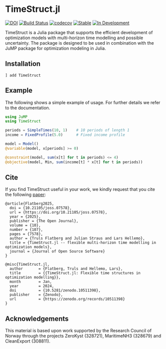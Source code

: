 # TimeStruct.jl
[![DOI](https://joss.theoj.org/papers/10.21105/joss.07578/status.svg)](https://doi.org/10.21105/joss.07578)
[![Build Status](https://github.com/sintefore/TimeStruct.jl/workflows/CI/badge.svg)](https://github.com/sintefore/TimeStruct.jl/actions?query=workflow%3ACI)
[![codecov](https://codecov.io/gh/sintefore/TimeStruct.jl/graph/badge.svg?token=W4UGEJD8TZ)](https://codecov.io/gh/sintefore/TimeStruct.jl)
[![Stable](https://img.shields.io/badge/docs-stable-blue.svg)](https://sintefore.github.io/TimeStruct.jl/stable/)
[![In Development](https://img.shields.io/badge/docs-dev-blue.svg)](https://sintefore.github.io/TimeStruct.jl/dev/)

TimeStruct is a Julia package that supports the efficient development of optimization models with multi-horizon time modelling and possible uncertainty. 
The package is designed to be used in combination with the JuMP package for optimization modeling in Julia.

## Installation

```
] add TimeStruct
```

## Example

The following shows a simple example of usage. For further details we refer to the documentation. 

```julia 
using JuMP
using TimeStruct

periods = SimpleTimes(10, 1)    # 10 periods of length 1
income = FixedProfile(5.0)      # Fixed income profile 

model = Model()
@variable(model, x[periods] >= 0)

@constraint(model, sum(x[t] for t in periods) <= 4)
@objective(model, Min, sum(income[t] * x[t] for t in periods))
```

## Cite
If you find TimeStruct useful in your work, we kindly request that you cite the
following [paper](https://doi.org/10.21105/joss.07578):
```
@article{Flatberg2025,
  doi = {10.21105/joss.07578},
  url = {https://doi.org/10.21105/joss.07578},
  year = {2025},
  publisher = {The Open Journal},
  volume = {10},
  number = {107},
  pages = {7578},
  author = {Truls Flatberg and Julian Straus and Lars Hellemo},
  title = {TimeStruct.jl -- flexible multi-horizon time modelling in optimization models},
  journal = {Journal of Open Source Software}
} 

@misc{TimeStruct.jl,
  author       = {Flatberg, Truls and Hellemo, Lars},
  title        = {{TimeStruct.jl: Flexible time structures in optimization modelling}},
  month        = Jan,
  year         = 2024,
  doi          = {10.5281/zenodo.10511398},
  publisher    = {Zenodo},
  url          = {https://zenodo.org/records/10511398}
}
```


## Acknowledgements

This material is based upon work supported by the Research Council of Norway through the projects ZeroKyst (328721), MaritimeNH3 (328679) and CleanExport (308811).


